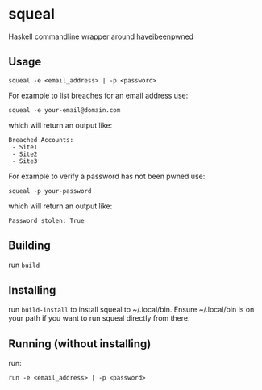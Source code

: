 # squeal

Haskell commandline wrapper around [haveibeenpwned](https://haveibeenpwned.com/)

## Usage

```
squeal -e <email_address> | -p <password>
```

For example to list breaches for an email address use:

```
squeal -e your-email@domain.com
```

which will return an output like:

```
Breached Accounts:
 - Site1
 - Site2
 - Site3
```

For example to verify a password has not been pwned use:


```
squeal -p your-password
```

which will return an output like:

```
Password stolen: True
```

## Building

run `build`

## Installing

run `build-install` to install squeal to ~/.local/bin. Ensure ~/.local/bin is on your path if you want to run squeal directly from there.

## Running (without installing)

run:

```
run -e <email_address> | -p <password>
```
